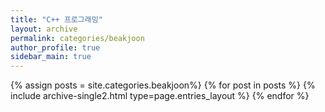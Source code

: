 ```yaml
---
title: "C++ 프로그래밍"
layout: archive
permalink: categories/beakjoon
author_profile: true
sidebar_main: true
---
```


{% assign posts = site.categories.beakjoon%}
{% for post in posts %} {% include archive-single2.html type=page.entries_layout %} {% endfor %}

